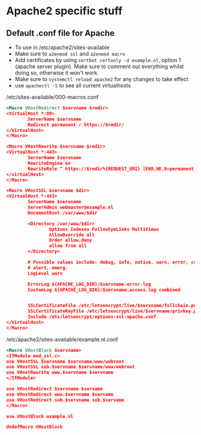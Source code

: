 # Apache2 specific stuff

## Default .conf file for Apache

- To use in /etc/apache2/sites-available
- Make sure to `a2enmod ssl` and `a2enmod macro`
- Add certificates by using `certbot certonly -d example.nl`, option 1 (apache server plugin). Make sure to comment out everything whilst doing so, otherwise it won't work.
- Make sure to `systemctl reload apache2` for any changes to take effect
- use `apachectl -S` to see all current virtualhosts

/etc/sites-available/000-macros.conf
```xml
<Macro VHostRedirect $servname $redir>
<VirtualHost *:80>
        ServerName $servname
        Redirect permanent / https://$redir/
</VirtualHost>
</Macro>

<Macro VHostRewrite $servname $redir>
<VirtualHost *:443>
        ServerName $servname
        RewriteEngine on
        RewriteRule ^ https://$redir%{REQUEST_URI} [END,NE,R=permanent]
</virtualHost>
</Macro>

<Macro VHostSSL $servname $dir>
<VirtualHost *:443>
        ServerName $servname
        ServerAdmin webmaster@example.nl
        DocumentRoot /var/www/$dir

        <Directory /var/www/$dir>
                Options Indexes FollowSymLinks MultiViews
                AllowOverride all
                Order allow,deny
                allow from all
        </Directory>

        # Possible values include: debug, info, notice, warn, error, crit,
        # alert, emerg.
        LogLevel warn

        ErrorLog ${APACHE_LOG_DIR}/$servname.error.log
        CustomLog ${APACHE_LOG_DIR}/$servname.access.log combined


        SSLCertificateFile /etc/letsencrypt/live/$servname/fullchain.pem
        SSLCertificateKeyFile /etc/letsencrypt/live/$servname/privkey.pem
        Include /etc/letsencrypt/options-ssl-apache.conf
</VirtualHost>
</Macro>
```

/etc/apache2/sites-available/example.nl.conf
```xml
<Macro VHostBlock $servname>
<IfModule mod_ssl.c>
use VHostSSL $servname $servname/www/webroot
use VHostSSL sub.$servname $servname/www/webroot
use VHostRewrite www.$servname $servname
</IfModule>

use VHostRedirect $servname $servame
use VHostRedirect www.$servname $servame
use VHostRedirect sub.$servname sub.$servame
</Macro>

use VHostBlock example.nl

UndefMacro VHostBlock
```
